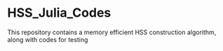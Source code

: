 # HSS_Julia_Codes
This repository contains a memory efficient HSS construction algorithm, along with codes for testing
